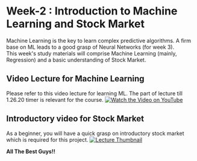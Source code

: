 # Week-2 : Introduction to Machine Learning and Stock Market
Machine Learning is the key to learn complex predictive algorithms. A firm base on ML leads to a good grasp of Neural Networks (for week 3). <br>
This week's study materials will comprise Machine Learning (mainly, Regression) and a basic understanding of Stock Market. 

## Video Lecture for Machine Learning
Please refer to this video lecture for learning ML. The part of lecture till 1.26.20 timer is relevant for the course.
[![Watch the Video on YouTube](https://img.youtube.com/vi/9f-GarcDY58/hqdefault.jpg)](https://www.youtube.com/watch?v=9f-GarcDY58)

## Introductory video for Stock Market
As a beginner, you will have a quick grasp on introductory stock market which is required for this project.
[![Lecture Thumbnail](https://img.youtube.com/vi/by9_zHQzeZk/hqdefault.jpg)](https://www.youtube.com/watch?v=by9_zHQzeZk)

**All The Best Guys!!**
